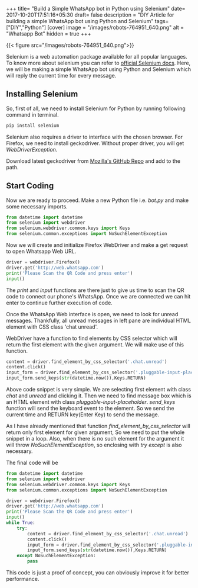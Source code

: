 +++
title= "Build a Simple WhatsApp bot in Python using Selenium"
date= 2017-10-20T17:51:16+05:30
draft= false
description = "DIY Article for building a simple WhatsApp bot using Python and Selenium"
tags= ["DIY","Python"]
[cover]
image = "/images/robots-764951_640.png"
alt = "Whatsapp Bot"
hidden = true
+++

{{< figure src="/images/robots-764951_640.png">}}

Selenium is a web automation package available for all popular languages. To know more about selenium you can refer to [official Selenium docs](http://docs.seleniumhq.org/).
Here, we will be making a simple WhatsApp bot using Python and Selenium which will reply the current time for every message. 

## Installing Selenium

So, first of all, we need to install Selenium for Python by running following command in terminal.

````bash
pip install selenium 
````

Selenium also requires a driver to interface with the chosen browser. For Firefox, we need to install geckodriver. Without proper driver, you will get _WebDriverException_.

Download latest geckodriver from [Mozilla's GitHub Repo](https://github.com/mozilla/geckodriver/releases) and add to the path.

<!--more-->
## Start Coding
Now we are ready to proceed.
Make a new Python file i.e. _bot.py_ and make some necessary imports.

````python
from datetime import datetime
from selenium import webdriver
from selenium.webdriver.common.keys import Keys
from selenium.common.exceptions import NoSuchElementException
````
Now we will create and initialize Firefox WebDriver and make a get request to open Whatsapp Web URL.

````python
driver = webdriver.Firefox()
driver.get('http://web.whatsapp.com')
print('Please Scan the QR Code and press enter')
input()
````

The _print_ and _input_ functions are there just to give us time to scan the QR code to connect our phone's WhatsApp. Once we are connected we can hit enter to continue further execution of code.

Once the WhatsApp Web interface is open, we need to look for unread messages. Thankfully, all unread messages in left pane are individual HTML element with CSS class 'chat unread'.

WebDriver have a function to find elements by CSS selector which will return the first element with the given argument. We will make use of this function.

````python
content = driver.find_element_by_css_selector('.chat.unread')
content.click()
input_form = driver.find_element_by_css_selector('.pluggable-input-placeholder')
input_form.send_keys(str(datetime.now()),Keys.RETURN)
````

Above code snippet is very simple. We are selecting first element with class _chat_ and _unread_ and clicking it. Then we need to find message box which is an HTML element with class _pluggable-input-placeholder_. _send_keys_ function will send the keyboard event to the element. So we send the current time and RETURN key(Enter Key) to send the message.

As I have already mentioned that function _find_element_by_css_selector_ will return only first element for given argument, So we need to put the whole snippet in a loop. Also, when there is no such element for the argument it will throw _NoSuchElementException_, so enclosing with _try_ _except_ is also necessary.

The final code will be
````python
from datetime import datetime
from selenium import webdriver
from selenium.webdriver.common.keys import Keys
from selenium.common.exceptions import NoSuchElementException

driver = webdriver.Firefox()
driver.get('http://web.whatsapp.com')
print('Please Scan the QR Code and press enter')
input()
while True:
    try:
        content = driver.find_element_by_css_selector('.chat.unread')
        content.click()
        input_form = driver.find_element_by_css_selector('.pluggable-input-placeholder')
        input_form.send_keys(str(datetime.now()),Keys.RETURN)
    except NoSuchElementException:
        pass
````
This code is just a proof of concept, you can obviously improve it for better performance.